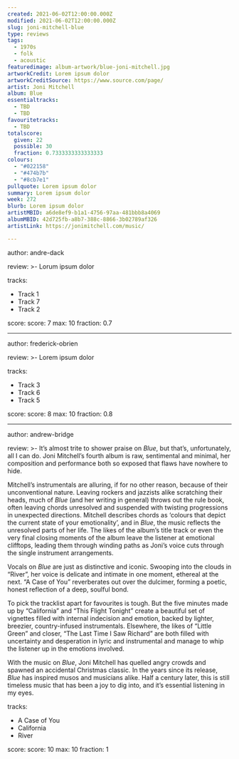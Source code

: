 ```yaml
---
created: 2021-06-02T12:00:00.000Z                            
modified: 2021-06-02T12:00:00.000Z                           
slug: joni-mitchell-blue                                
type: reviews                                                
tags:                                                        
  - 1970s                                                    
  - folk
  - acoustic
featuredimage: album-artwork/blue-joni-mitchell.jpg      
artworkCredit: Lorem ipsum dolor                             
artworkCreditSource: https://www.source.com/page/            
artist: Joni Mitchell
album: Blue
essentialtracks:                                             
  - TBD                                                 
  - TBD
favouritetracks:                                            
  - TBD
totalscore:                                                  
  given: 22                                                  
  possible: 30
  fraction: 0.7333333333333333
colours:
  - "#022158"
  - "#474b7b"
  - "#8cb7e1"
pullquote: Lorem ipsum dolor                                 
summary: Lorem ipsum dolor                                   
week: 272                                                    
blurb: Lorem ipsum dolor                                    
artistMBID: a6de8ef9-b1a1-4756-97aa-481bbb8a4069
albumMBID: 42d725fb-a8b7-388c-8866-3b02789af326
artistLink: https://jonimitchell.com/music/

---
```


author: andre-dack

review: >-
 Lorum ipsum dolor

tracks:
  - Track 1
  - Track 7
  - Track 2

score:
  score: 7
  max: 10
  fraction: 0.7

---

author: frederick-obrien

review: >-
  Lorem ipsum dolor

tracks:
  - Track 3
  - Track 6
  - Track 5

score:
  score: 8
  max: 10
  fraction: 0.8

---

author: andrew-bridge

review: >-
  It’s almost trite to shower praise on _Blue_, but that’s, unfortunately, all I can do. Joni Mitchell’s fourth album is raw, sentimental and minimal, her composition and performance both so exposed that flaws have nowhere to hide.

  Mitchell’s instrumentals are alluring, if for no other reason, because of their unconventional nature. Leaving rockers and jazzists alike scratching their heads, much of _Blue_ (and her writing in general) throws out the rule book, often leaving chords unresolved and suspended with twisting progressions in unexpected directions. Mitchell describes chords as ‘colours that depict the current state of your emotionality’, and in _Blue_, the music reflects the unresolved parts of her life. The likes of the album’s title track or even the very final closing moments of the album leave the listener at emotional clifftops, leading them through winding paths as Joni’s voice cuts through the single instrument arrangements.

  Vocals on _Blue_ are just as distinctive and iconic. Swooping into the clouds in “River”, her voice is delicate and intimate in one moment, ethereal at the next. “A Case of You” reverberates out over the dulcimer, forming a poetic, honest reflection of a deep, soulful bond.

  To pick the tracklist apart for favourites is tough. But the five minutes made up by “California” and “This Flight Tonight” create a beautiful set of vignettes filled with internal indecision and emotion, backed by lighter, breezier, country-infused instrumentals. Elsewhere, the likes of “Little Green” and closer, “The Last Time I Saw Richard” are both filled with uncertainty and desperation in lyric and instrumental and manage to whip the listener up in the emotions involved.

  With the music on _Blue_, Joni Mitchell has quelled angry crowds and spawned an accidental Christmas classic. In the years since its release, _Blue_ has inspired musos and musicians alike. Half a century later, this is still timeless music that has been a joy to dig into, and it’s essential listening in my eyes.

tracks:
  - A Case of You
  - California
  - River

score:
  score: 10
  max: 10
  fraction: 1